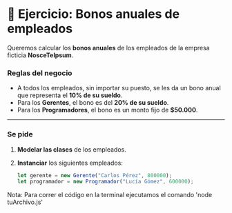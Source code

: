 # 📌 Ejercicio: Bonos anuales de empleados

Queremos calcular los **bonos anuales** de los empleados de la empresa ficticia **NosceTeIpsum**.

### Reglas del negocio
- A todos los empleados, sin importar su puesto, se les da un bono anual que representa el **10% de su sueldo**.  
- Para los **Gerentes**, el bono es del **20% de su sueldo**.  
- Para los **Programadores**, el bono es un monto fijo de **$50.000**.  

---

### Se pide
1. **Modelar las clases** de los empleados.  
2. **Instanciar** los siguientes empleados:  

   ```js
   let gerente = new Gerente("Carlos Pérez", 800000);
   let programador = new Programador("Lucía Gómez", 600000);

Nota: Para correr el código en la terminal ejecutamos el comando 'node tuArchivo.js'